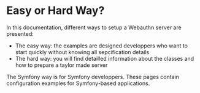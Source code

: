 # Easy or Hard Way?

In this documentation, different ways to setup a Webauthn server are presented:

* The easy way: the examples are designed developpers who want to start quickly without knowing all sepcification details
* The hard way: you will find detailled information about the classes and how to prepare a taylor made server

The Symfony way is for Symfony developpers. These pages contain configuration examples for Symfony-based applications.



